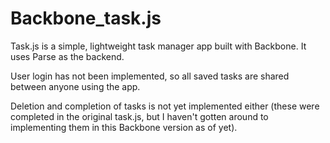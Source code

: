 Backbone_task.js
================

Task.js is a simple, lightweight task manager app built with Backbone. It uses Parse as the backend. 

User login has not been implemented, so all saved tasks are shared between anyone using the app. 

Deletion and completion of tasks is not yet implemented either (these were completed in the original task.js, but I haven't gotten around to implementing them in this Backbone version as of yet).


